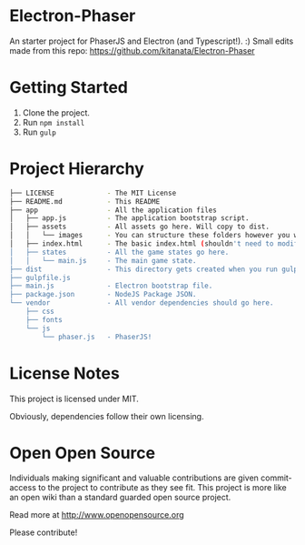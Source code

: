 # Electron-Phaser

An starter project for PhaserJS and Electron (and Typescript!). :)
Small edits made from this repo: https://github.com/kitanata/Electron-Phaser

# Getting Started

1. Clone the project.
2. Run `npm install`
3. Run `gulp`

# Project Hierarchy

```bash
├── LICENSE             - The MIT License
├── README.md           - This README
├── app                 - All the application files
│   ├── app.js          - The application bootstrap script.
│   ├── assets          - All assets go here. Will copy to dist.
│   │   └── images      - You can structure these folders however you want.
│   ├── index.html      - The basic index.html (shouldn't need to modify this too much.)
│   ├── states          - All the game states go here.
│   │   └── main.js     - The main game state.
├── dist                - This directory gets created when you run gulp.
├── gulpfile.js         
├── main.js             - Electron bootstrap file.
├── package.json        - NodeJS Package JSON.
└── vendor              - All vendor dependencies should go here.
    ├── css
    ├── fonts
    └── js
        └── phaser.js   - PhaserJS!
```

# License Notes
This project is licensed under MIT. 

Obviously, dependencies follow their own licensing.

# Open Open Source
Individuals making significant and valuable contributions are given
commit-access to the project to contribute as they see fit. This project is
more like an open wiki than a standard guarded open source project.

Read more at http://www.openopensource.org

Please contribute!
